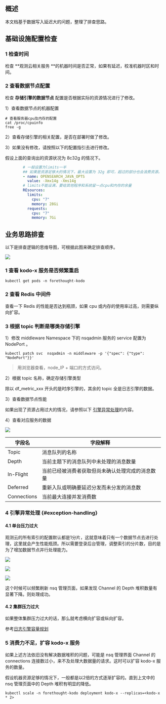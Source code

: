 ## 概述

本文档基于数据写入延迟大的问题，整理了排查思路。

## 基础设施配置检查

### 1 检查时间

检查 **观测云相关服务 **的机器时间是否正常，如果有延迟，校准机器时区和时间。

### 2 查看数据节点配置

检查 **存储引擎的数据节点** 配置是否根据实际的资源情况进行了修改。 

1）查看数据节点的机器配置

```shell
# 查看服务器cpu及内存的配置
cat /proc/cpuinfo
free -g
```

2）查看存储引擎的相关配置，是否在部署时做了修改。

3）如果没有修改，请按照以下的配置指引去进行修改。

假设上面的查询出的资源状况为 8c32g 的情况下。

```yaml
        # 一般设置为limits一半
        ## 如果是资源足够大的情况下，最大设置为 32g 即可，超过的部分也会浪费资源。
        - name: OPENSEARCH_JAVA_OPTS
          value: -Xmx14g -Xms14g
        # limits不能设满，要给其他程序和系统留一点cpu和内存的余量 
        REsources:
          limits:
            cpu: "7"
            memory: 28Gi
          requests:
            cpu: "7"
            memory: 7Gi
```



## 业务思路排查

以下是排查逻辑的思维导图，可根据此图来确定排查顺序。

![](img/data-write-delay_1.png)

### 1 查看 kodo-x 服务是否频繁重启

```shell
kubectl get pods -n forethought-kodo
```

### 2 查看 Redis 中间件

查看一下 Redis 的性能是否达到瓶颈，如果 cpu 或内存的使用率过高，则需要纵向扩容。

### 3 根据 topic 判断是哪类存储引擎

1）修改 middleware Namespace 下的 nsqadmin 服务的 service 配置为 NodePort 。

```shell
kubectl patch svc  nsqadmin -n middleware -p '{"spec": {"type": "NodePort"}}'
```

> 用浏览器查看，node_IP + 端口的方式访问。

2）根据 topic 名称，确定存储引擎类型

除以 df_metric_xxx 开头的是时序引擎的，其余的 topic 全是日志引擎的数据。

3）查看数据节点性能

如果出现了资源占用过大的情况，请参照以下 [引擎异常处理](#exception-handling)的内容。

4）查看对应服务的数据

![](img/data-write-delay_2.png)

| 字段名      | 字段解释                                         |
| ----------- | ------------------------------------------------ |
| Topic       | 消息队列的名称                                   |
| Depth       | 当前主题下的消息队列中未处理的消息数量           |
| In-Flight   | 当前已经被消费者获取但尚未确认处理完成的消息数量 |
| Deferred    | 重新入队或明确要延迟分发而未分发的消息数         |
| Connections | 当前最大连接并发消费数                           |

### 4  引擎异常处理 {#exception-handling}

#### 4.1 单台压力过大

观测云的所有索引的配置默认都是1分片，这就意味着只有一个数据节点去进行处理，这里就会产生性能瓶颈。所以需要登录后台管理，调整索引的分片数，目的是为了增加数据节点并行处理能力。

![](img/data-write-delay_3.png)

![](img/data-write-delay_4.png)

![](img/data-write-delay_5.png)

这个时候可以频繁刷新 nsq 管理页面，如果发现 Channel 的 Depth 堆积数量有显著下降。则处理成功。

#### 4.2 集群压力过大

如果整体集群压力过大的话，那么就考虑横向扩容或纵向扩容。

参考[日志引擎容量规划](logengine-capacity-planning.md)

### 5 消费力不足，扩容 kodo-x 服务

如果上述方法依旧没有解决数据堆积的问题，可能是 nsq  管理界面 Channel 的 connections 连接数过小，来不及处理大数据量的请求。这时可以扩容 kodo-x 服务的数量。

假设机器资源足够的情况下，一般都是以2倍的方式逐渐扩容的。直到上文中的 nsq 管理页面中的 Depth 堆积有明显的降低。

```shell
kubectl scale -n forethought-kodo deployment kodo-x --replicas=<kodo-x * 2> 
```

